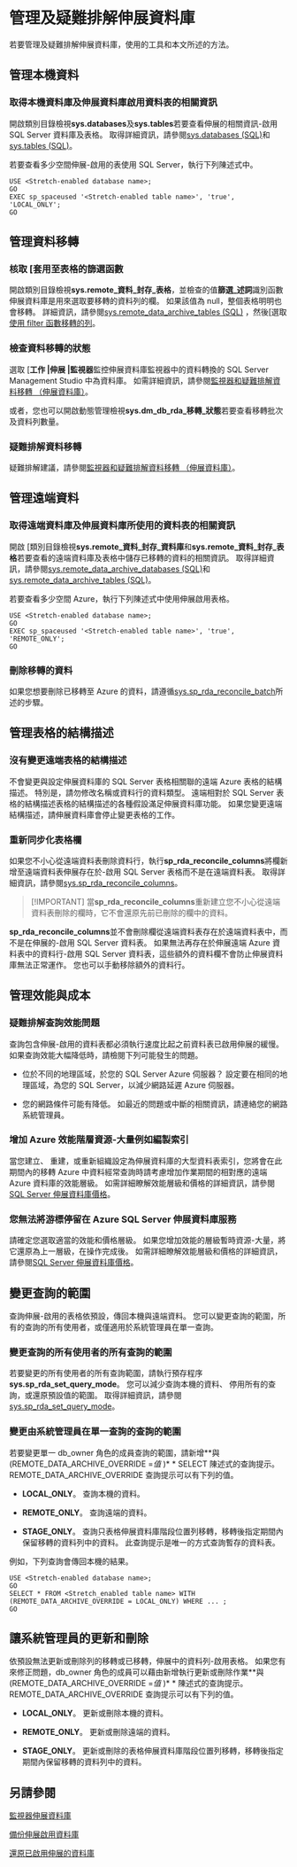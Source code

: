 <properties
    pageTitle="管理及疑難排解伸展資料庫 |Microsoft Azure"
    description="瞭解如何管理及疑難排解伸展資料庫。"
    services="sql-server-stretch-database"
    documentationCenter=""
    authors="douglaslMS"
    manager="jhubbard"
    editor=""/>

<tags
    ms.service="sql-server-stretch-database"
    ms.workload="data-management"
    ms.tgt_pltfrm="na"
    ms.devlang="na"
    ms.topic="article"
    ms.date="06/27/2016"
    ms.author="douglasl"/>

# <a name="manage-and-troubleshoot-stretch-database"></a>管理及疑難排解伸展資料庫

若要管理及疑難排解伸展資料庫，使用的工具和本文所述的方法。

## <a name="manage-local-data"></a>管理本機資料

### <a name="LocalInfo"></a>取得本機資料庫及伸展資料庫啟用資料表的相關資訊
開啟類別目錄檢視**sys.databases**及**sys.tables**若要查看伸展的相關資訊\-啟用 SQL Server 資料庫及表格。 取得詳細資訊，請參閱[sys.databases (SQL)](https://msdn.microsoft.com/library/ms178534.aspx)和[sys.tables (SQL)](https://msdn.microsoft.com/library/ms187406.aspx)。

若要查看多少空間伸展\-啟用的表使用 SQL Server，執行下列陳述式中。

 ```tsql
USE <Stretch-enabled database name>;
GO
EXEC sp_spaceused '<Stretch-enabled table name>', 'true', 'LOCAL_ONLY';
GO
 ```
## <a name="manage-data-migration"></a>管理資料移轉

### <a name="check-the-filter-function-applied-to-a-table"></a>核取 [套用至表格的篩選函數
開啟類別目錄檢視**sys.remote\_資料\_封存\_表格**，並檢查的值**篩選\_述詞**識別函數伸展資料庫是用來選取要移轉的資料列的欄。 如果該值為 null，整個表格明明也會移轉。 詳細資訊，請參閱[sys.remote_data_archive_tables (SQL)](https://msdn.microsoft.com/library/dn935003.aspx) ，然後[選取 [使用 filter 函數移轉的列](sql-server-stretch-database-predicate-function.md)。

### <a name="Migration"></a>檢查資料移轉的狀態
選取 [**工作 |伸展 |監視器**監控伸展資料庫監視器中的資料轉換的 SQL Server Management Studio 中為資料庫。 如需詳細資訊，請參閱[監視器和疑難排解資料移轉 （伸展資料庫）](sql-server-stretch-database-monitor.md)。

或者，您也可以開啟動態管理檢視**sys.dm\_db\_rda\_移轉\_狀態**若要查看移轉批次及資料列數量。

### <a name="Firewall"></a>疑難排解資料移轉
疑難排解建議，請參閱[監視器和疑難排解資料移轉 （伸展資料庫）](sql-server-stretch-database-monitor.md)。

## <a name="manage-remote-data"></a>管理遠端資料

### <a name="RemoteInfo"></a>取得遠端資料庫及伸展資料庫所使用的資料表的相關資訊
開啟 [類別目錄檢視**sys.remote\_資料\_封存\_資料庫**和**sys.remote\_資料\_封存\_表格**若要查看的遠端資料庫及表格中儲存已移轉的資料的相關資訊。 取得詳細資訊，請參閱[sys.remote_data_archive_databases (SQL)](https://msdn.microsoft.com/library/dn934995.aspx)和[sys.remote_data_archive_tables (SQL)](https://msdn.microsoft.com/library/dn935003.aspx)。

若要查看多少空間 Azure，執行下列陳述式中使用伸展啟用表格。

 ```tsql
USE <Stretch-enabled database name>;
GO
EXEC sp_spaceused '<Stretch-enabled table name>', 'true', 'REMOTE_ONLY';
GO
 ```

### <a name="delete-migrated-data"></a>刪除移轉的資料  
如果您想要刪除已移轉至 Azure 的資料，請遵循[sys.sp_rda_reconcile_batch](https://msdn.microsoft.com/library/mt707768.aspx)所述的步驟。

## <a name="manage-table-schema"></a>管理表格的結構描述

### <a name="dont-change-the-schema-of-the-remote-table"></a>沒有變更遠端表格的結構描述
不會變更與設定伸展資料庫的 SQL Server 表格相關聯的遠端 Azure 表格的結構描述。 特別是，請勿修改名稱或資料行的資料類型。 遠端相對於 SQL Server 表格的結構描述表格的結構描述的各種假設滿足伸展資料庫功能。 如果您變更遠端結構描述，請伸展資料庫會停止變更表格的工作。

### <a name="reconcile-table-columns"></a>重新同步化表格欄  
如果您不小心從遠端資料表刪除資料行，執行**sp_rda_reconcile_columns**將欄新增至遠端資料表伸展存在於\-啟用 SQL Server 表格而不是在遠端資料表。 取得詳細資訊，請參閱[sys.sp_rda_reconcile_columns](https://msdn.microsoft.com/library/mt707765.aspx)。  

  > [!IMPORTANT] 當**sp_rda_reconcile_columns**重新建立您不小心從遠端資料表刪除的欄時，它不會還原先前已刪除的欄中的資料。

**sp_rda_reconcile_columns**並不會刪除欄從遠端資料表存在於遠端資料表中，而不是在伸展的\-啟用 SQL Server 資料表。 如果無法再存在於伸展遠端 Azure 資料表中的資料行\-啟用 SQL Server 資料表，這些額外的資料欄不會防止伸展資料庫無法正常運作。 您也可以手動移除額外的資料行。  

## <a name="manage-performance-and-costs"></a>管理效能與成本  

### <a name="troubleshoot-query-performance"></a>疑難排解查詢效能問題
查詢包含伸展\-啟用的資料表都必須執行速度比起之前資料表已啟用伸展的緩慢。 如果查詢效能大幅降低時，請檢閱下列可能發生的問題。

-   位於不同的地理區域，於您的 SQL Server Azure 伺服器？ 設定要在相同的地理區域，為您的 SQL Server，以減少網路延遲 Azure 伺服器。

-   您的網路條件可能有降低。 如最近的問題或中斷的相關資訊，請連絡您的網路系統管理員。

### <a name="increase-azure-performance-level-for-resource-intensive-operations-such-as-indexing"></a>增加 Azure 效能階層資源\-大量例如編製索引
當您建立、 重建，或重新組織設定為伸展資料庫的大型資料表索引，您將會在此期間內的移轉 Azure 中資料經常查詢時請考慮增加作業期間的相對應的遠端 Azure 資料庫的效能層級。 如需詳細瞭解效能層級和價格的詳細資訊，請參閱[SQL Server 伸展資料庫價格](https://azure.microsoft.com/pricing/details/sql-server-stretch-database/)。

### <a name="you-cant-pause-the-sql-server-stretch-database-service-on-azure"></a>您無法將游標停留在 Azure SQL Server 伸展資料庫服務  
 請確定您選取適當的效能和價格層級。 如果您增加效能的層級暫時資源\-大量，將它還原為上一層級，在操作完成後。 如需詳細瞭解效能層級和價格的詳細資訊，請參閱[SQL Server 伸展資料庫價格](https://azure.microsoft.com/pricing/details/sql-server-stretch-database/)。  

## <a name="change-the-scope-of-queries"></a>變更查詢的範圍  
 查詢伸展\-啟用的表格依預設，傳回本機與遠端資料。 您可以變更查詢的範圍，所有的查詢的所有使用者，或僅適用於系統管理員在單一查詢。  

### <a name="change-the-scope-of-queries-for-all-queries-by-all-users"></a>變更查詢的所有使用者的所有查詢的範圍  
 若要變更的所有使用者的所有查詢範圍，請執行預存程序**sys.sp_rda_set_query_mode**。 您可以減少查詢本機的資料、 停用所有的查詢，或還原預設值的範圍。 取得詳細資訊，請參閱[sys.sp_rda_set_query_mode](https://msdn.microsoft.com/library/mt703715.aspx)。  

### <a name="queryHints"></a>變更由系統管理員在單一查詢的查詢的範圍  
 若要變更單一 db_owner 角色的成員查詢的範圍，請新增**與\(REMOTE_DATA_ARCHIVE_OVERRIDE =*值* \)* * SELECT 陳述式的查詢提示。 REMOTE_DATA_ARCHIVE_OVERRIDE 查詢提示可以有下列的值。  
 -   **LOCAL_ONLY**。 查詢本機的資料。  

 -   **REMOTE_ONLY**。 查詢遠端的資料。  

 -   **STAGE_ONLY**。 查詢只表格伸展資料庫階段位置列移轉，移轉後指定期間內保留移轉的資料列中的資料。 此查詢提示是唯一的方式查詢暫存的資料表。  

例如，下列查詢會傳回本機的結果。  

 ```tsql  
 USE <Stretch-enabled database name>;
 GO
 SELECT * FROM <Stretch_enabled table name> WITH (REMOTE_DATA_ARCHIVE_OVERRIDE = LOCAL_ONLY) WHERE ... ;
 GO
```  

## <a name="adminHints"></a>讓系統管理員的更新和刪除  
 依預設無法更新或刪除列的移轉或已移轉，伸展中的資料列\-啟用表格。 如果您有來修正問題，db_owner 角色的成員可以藉由新增執行更新或刪除作業**與\(REMOTE_DATA_ARCHIVE_OVERRIDE =*值* \)* * 陳述式的查詢提示。 REMOTE_DATA_ARCHIVE_OVERRIDE 查詢提示可以有下列的值。  
 -   **LOCAL_ONLY**。 更新或刪除本機的資料。  

 -   **REMOTE_ONLY**。 更新或刪除遠端的資料。  

 -   **STAGE_ONLY**。 更新或刪除的表格伸展資料庫階段位置列移轉，移轉後指定期間內保留移轉的資料列中的資料。  

## <a name="see-also"></a>另請參閱

[監視器伸展資料庫](sql-server-stretch-database-monitor.md)

[備份伸展啟用資料庫](sql-server-stretch-database-backup.md)

[還原已啟用伸展的資料庫](sql-server-stretch-database-restore.md)

